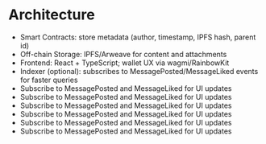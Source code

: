 # Architecture

- Smart Contracts: store metadata (author, timestamp, IPFS hash, parent id)
- Off-chain Storage: IPFS/Arweave for content and attachments
- Frontend: React + TypeScript; wallet UX via wagmi/RainbowKit
- Indexer (optional): subscribes to MessagePosted/MessageLiked events for faster queries
- Subscribe to MessagePosted and MessageLiked for UI updates
- Subscribe to MessagePosted and MessageLiked for UI updates
- Subscribe to MessagePosted and MessageLiked for UI updates
- Subscribe to MessagePosted and MessageLiked for UI updates
- Subscribe to MessagePosted and MessageLiked for UI updates
- Subscribe to MessagePosted and MessageLiked for UI updates
